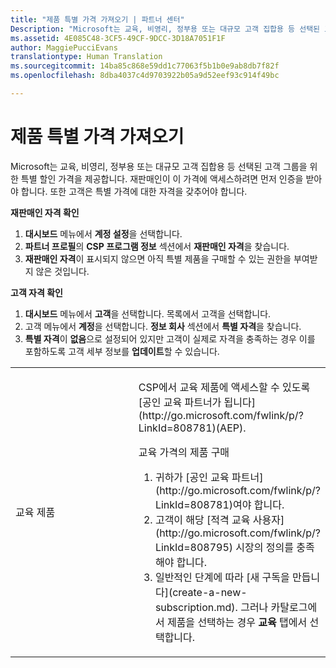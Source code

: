 ```yaml
---
title: "제품 특별 가격 가져오기 | 파트너 센터"
Description: "Microsoft는 교육, 비영리, 정부용 또는 대규모 고객 집합용 등 선택된 고객 그룹을 위한 특별 할인 가격을 제공합니다."
ms.assetid: 4E085C48-3CF5-49CF-9DCC-3D18A7051F1F
author: MaggiePucciEvans
translationtype: Human Translation
ms.sourcegitcommit: 14ba85c868e59dd1c77063f5b1b0e9ab8db7f82f
ms.openlocfilehash: 8dba4037c4d9703922b05a9d52eef93c914f49bc

---
```


# 제품 특별 가격 가져오기


Microsoft는 교육, 비영리, 정부용 또는 대규모 고객 집합용 등 선택된 고객 그룹을 위한 특별 할인 가격을 제공합니다. 재판매인이 이 가격에 액세스하려면 먼저 인증을 받아야 합니다. 또한 고객은 특별 가격에 대한 자격을 갖추어야 합니다.

**재판매인 자격 확인**

1.  **대시보드** 메뉴에서 **계정 설정**을 선택합니다.
2.  **파트너 프로필**의 **CSP 프로그램 정보** 섹션에서 **재판매인 자격**을 찾습니다.
3.  **재판매인 자격**이 표시되지 않으면 아직 특별 제품을 구매할 수 있는 권한을 부여받지 않은 것입니다.

**고객 자격 확인**

1.  **대시보드** 메뉴에서 **고객**을 선택합니다. 목록에서 고객을 선택합니다.
2.  고객 메뉴에서 **계정**을 선택합니다. **정보 회사** 섹션에서 **특별 자격**을 찾습니다.
3.  **특별 자격**이 **없음**으로 설정되어 있지만 고객이 실제로 자격을 충족하는 경우 이를 포함하도록 고객 세부 정보를 **업데이트**할 수 있습니다.

<table>
<colgroup>
<col width="50%" />
<col width="50%" />
</colgroup>
<tbody>
<tr class="odd">
<td><p>교육 제품</p></td>
<td><p>CSP에서 교육 제품에 액세스할 수 있도록 [공인 교육 파트너가 됩니다](http://go.microsoft.com/fwlink/p/?LinkId=808781)(AEP).</p>
<p>교육 가격의 제품 구매</strong></p>
<ol>
<li>귀하가 [공인 교육 파트너](http://go.microsoft.com/fwlink/p/?LinkId=808781)여야 합니다.</li>
<li>고객이 해당 [적격 교육 사용자](http://go.microsoft.com/fwlink/p/?LinkId=808795) 시장의 정의를 충족해야 합니다.</li>
<li>일반적인 단계에 따라 [새 구독을 만듭니다](create-a-new-subscription.md). 그러나 카탈로그에서 제품을 선택하는 경우 <strong>교육</strong> 탭에서 선택합니다.</li>
</ol></td>
</tr>
</tbody>
</table>

 

 

 






<!--HONumber=Nov16_HO4-->


